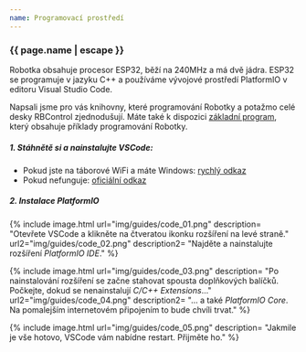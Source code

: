 ```yaml
---
name: Programovací prostředí
---
```


### {{ page.name | escape }}

Robotka obsahuje procesor ESP32, běží na 240MHz a má dvě jádra.
ESP32 se programuje v jazyku C++ a používáme vývojové prostředí PlatformIO v editoru Visual Studio Code.

Napsali jsme pro vás knihovny, které programování Robotky a potažmo celé desky RBControl zjednodušují.
Máte také k dispozici [základní program](https://github.com/RoboticsBrno/roboruka-examples), který obsahuje
příklady programování Robotky.


##### 1. Stáhnětě si a nainstalujte VSCode:
   * Pokud jste na táborové WiFi a máte Windows: [rychlý odkaz](ftp://192.168.42.125/Public/vscode_win64_1.36.0.exe)
   * Pokud nefunguje: [oficiální odkaz](https://code.visualstudio.com/download)

##### 2. Instalace PlatformIO

{% include image.html
    url="img/guides/code_01.png"
    description=
        "Otevřete VSCode a klikněte na čtveratou ikonku rozšíření na levé straně."
    url2="img/guides/code_02.png"
    description2=
        "Najděte a nainstalujte rozšíření *PlatformIO IDE*."
 %}

 {% include image.html
    url="img/guides/code_03.png"
    description=
        "Po nainstalování rozšíření se začne stahovat spousta doplňkových balíčků. Počkejte, dokud se nenainstalují _C/C++ Extensions_..."
    url2="img/guides/code_04.png"
    description2=
        "... a také _PlatformIO Core_. Na pomalejším internetovém připojením to bude chvíli trvat."
 %}

 {% include image.html
    url="img/guides/code_05.png"
    description=
        "Jakmile je vše hotovo, VSCode vám nabídne restart. Přijměte ho."
 %}

<!---
##### 3. První program pro ESP32
  {% include image.html
    url="img/guides/code_06.png"
    description=
        "Po restartu se za chvíli zobrazí úvodní obrazovka PlatformIO. Klikněte na tlačítko _New Project_."
    url2="img/guides/code_07.png"
    description2=
        "Projekt nějak pojmenujte a jako _Board_ vyberte **Espressif ESP32 Dev Module**."
 %}

{% include image.html
    url="img/guides/code_08.png"
    description=
        "První vytváření projektu opět chvíli trvá, protože se z internetu stahují balíčky pro náš čip."
    url2="img/guides/code_09.png"
    description2=
        "Až bude hotovo, projekt se otevře. V modrém dolním baru se zobrazuje, zda VSCode něco dělá. Počkejte, dokud nepřestane - bar bude prázdný jako na screenshotu."
 %}

{% include image.html
    url="img/guides/code_11.png"
    description=
        "Upravte soubor _platformio.ini_. Na konec přidejte dva řádky:<br/><br/>`monitor_speed = 115200`<br/>
        `upload_speed = 921600`<br/><br/>Tímto se nastaví správná rychlost komunikace s čipem."
    url2="img/guides/code_12.png"
    description2=
        "Upravte soubor _src/main.cpp_. Přidejte do `void loop()` dva řádky, které budou vypisovat text po sériové lince:<br/><br/>
        `printf(\"Ahoj!\n\");`<br/>
        `sleep(1);`<br/>"
 %}

{% include image.html
    url="img/guides/code_13.png"
    description=
        "Stisknutím šipky na spodním baru program zkompilujete a nahrajete do připojeného ESP32. Kompilace chvilků trvá."
    url2="img/guides/code_14.png"
    description2=
        "A konečně, kliknutím na zástrčku na spodním baru uvidíte sériový výstup ESP32, na který by vám váš program měl něco posílat."
 %}
--->
